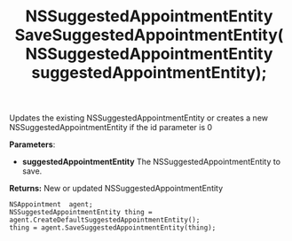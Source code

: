 ﻿---
uid: crmscript_ref_NSAppointmentAgent_SaveSuggestedAppointmentEntity
title: NSSuggestedAppointmentEntity SaveSuggestedAppointmentEntity(NSSuggestedAppointmentEntity suggestedAppointmentEntity);
intellisense: NSAppointmentAgent.SaveSuggestedAppointmentEntity
keywords: NSAppointmentAgent, SaveSuggestedAppointmentEntity
so.topic: reference
---
	  
Updates the existing NSSuggestedAppointmentEntity or creates a new NSSuggestedAppointmentEntity if the id parameter is 0
	  
**Parameters**:
 - **suggestedAppointmentEntity** The NSSuggestedAppointmentEntity to save.

**Returns:** New or updated NSSuggestedAppointmentEntity

```crmscript
NSAppointment  agent;
NSSuggestedAppointmentEntity thing = agent.CreateDefaultSuggestedAppointmentEntity();
thing = agent.SaveSuggestedAppointmentEntity(thing);
```

